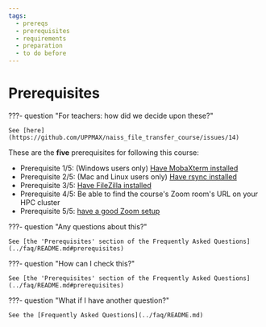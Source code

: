 ```yaml
---
tags:
  - prereqs
  - prerequisites
  - requirements
  - preparation
  - to do before
---
```


# Prerequisites

???- question "For teachers: how did we decide upon these?"

    See [here](https://github.com/UPPMAX/naiss_file_transfer_course/issues/14)

These are the **five** prerequisites for following this course:

- Prerequisite 1/5: (Windows users only)
  [Have MobaXterm installed](../faq/README.md#how-to-install-mobaxterm)
- Prerequisite 2/5: (Mac and Linux users only)
  [Have rsync installed](../faq/README.md#how-to-install-rsync)
- Prerequisite 3/5:
  [Have FileZilla installed](../faq/README.md#how-to-install-filezilla)
- Prerequisite 4/5: Be able to find the course's Zoom room's URL
  on your HPC cluster
- Prerequisite 5/5:
  [have a good Zoom setup](../faq/README.md#how-can-i-get-a-good-zoom-setup)

???- question "Any questions about this?"

    See [the 'Prerequisites' section of the Frequently Asked Questions](../faq/README.md#prerequisites)

???- question "How can I check this?"

    See [the 'Prerequisites' section of the Frequently Asked Questions](../faq/README.md#prerequisites)

???- question "What if I have another question?"

    See the [Frequently Asked Questions](../faq/README.md)
